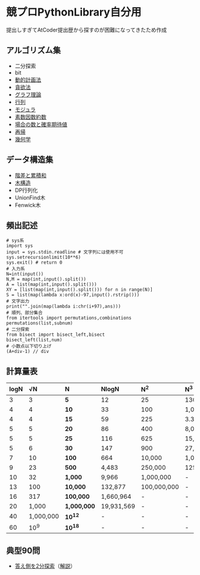 # 競プロPythonLibrary自分用
提出しすぎてAtCoder提出歴から探すのが困難になってきたため作成

## アルゴリズム集
- 二分探索
- bit
- [動的計画法](/algorithm/DP.py)
- [貪欲法](/algorithm/Greedy.py)
- [グラフ理論](/algorithm/Graph.py)
- [行列](/algorithm/Linear.py)
- [モジュラ](/algorithm/Mod.py)
- [素数因数約数](/algorithm/Prime.py)
- [場合の数と確率期待値](/algorithm/CombinationEV.py)
- [再帰](/algorithm/Recursion.py)
- [幾何学](/algorithm/Vector.py)

## データ構造集
- [階差と累積和](/struct/FDnCS.py)
- [木構造](/struct/tree.py)
- DP行列化
- UnionFind木
- Fenwick木

## 頻出記述
~~~
# sys系
import sys
input = sys.stdin.readline # 文字列には使用不可
sys.setrecursionlimit(10**6)
sys.exit() # return 0
# 入力系
N=int(input())
N,M = map(int,input().split())
A = list(map(int,input().split()))
XY = [list(map(int,input().split())) for n in range(N)]
S = list(map(lambda x:ord(x)-97,input().rstrip()))
# 文字出力
print("".join(map(lambda i:chr(i+97),ans)))
# 順列、部分集合
from itertools import permutations,combinations
permutations(list,subnum)
# 二分探索
from bisect import bisect_left,bisect
bisect_left(list,num)
# 小数点以下切り上げ
(A+div-1) // div
~~~

## 計算量表
|logN|√N|**N**|NlogN|N<sup>2</sup>|N<sup>3</sup>|2<sup>N</sup>|N!|
|:----|:----|:----|:----|:----|:----|:----|:----|
|3|3|**5**|12|25|130|30|120|
|4|4|**10**|33|100|1,000|1,024|3,628,800|
|4|4|**15**|59|225|3.375|32,768|479,001,600|
|5|5|**20**|86|400|8,000|1,048,576|-|
|5|5|**25**|116|625|15,625|33,554,432|-|
|5|6|**30**|147|900|27,000|-|-|
|7|10|**100**|664|10,000|1,000,000|-|-|
|9|23|**500**|4,483|250,000|125,000,000|-|-|
|10|32|**1,000**|9,966|1,000,000|-|-|-|
|13|100|**10,000**|132,877|100,000,000|-|-|-|
|16|317|**100,000**|1,660,964|-|-|-|-|
|20|1,000|**1,000,000**|19,931,569|-|-|-|-|
|40|1,000,000|**10<sup>12</sup>**|-|-|-|-|-|
|60|10<sup>9</sup>|**10<sup>18</sup>**|-|-|-|-|-|

## 典型90問
- [答え側を2分探索](https://atcoder.jp/contests/typical90/submissions/34487062)（[解説](https://github.com/E869120/kyopro_educational_90/blob/main/editorial/001.jpg)）
